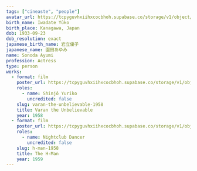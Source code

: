 ```yaml
---
tags: ["cineaste", "people"]
avatar_url: https://tcpyguvhxiihxcocbhoh.supabase.co/storage/v1/object/public/godzilla-cineaste-public/content/people/sonoda-ayumi/sonoda-ayumi.jpg?t=2024-04-02T00%3A09%3A54.013Z
birth_name: Iwadate Yûko
birth_place: Kanagawa, Japan
dob: 1933-09-23
dob_resolution: exact
japanese_birth_name: 岩立優子
japanese_name: 園田あゆみ
name: Sonoda Ayumi
profession: Actress
type: person
works:
  - format: film
    poster_url: https://tcpyguvhxiihxcocbhoh.supabase.co/storage/v1/object/public/godzilla-cineaste-public/content/films/varan-the-unbelievable-1958/posters/varan-the-unbelievable-1958.jpg
    roles:
      - name: Shinjô Yuriko
        uncredited: false
    slug: varan-the-unbelievable-1958
    title: Varan the Unbelievable
    year: 1958
  - format: film
    poster_url: https://tcpyguvhxiihxcocbhoh.supabase.co/storage/v1/object/public/godzilla-cineaste-public/content/films/h-man-1958/posters/h-man-1958.jpg
    roles:
      - name: Nightclub Dancer
        uncredited: false
    slug: h-man-1958
    title: The H-Man
    year: 1959
---
```

